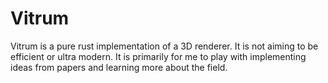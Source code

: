# Vitrum

Vitrum is a pure rust implementation of a 3D renderer. It is not aiming to be efficient or ultra modern.
It is primarily for me to play with implementing ideas from papers and learning more about the field.
